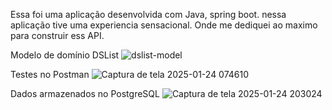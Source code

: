 Essa foi uma aplicação desenvolvida com Java, spring boot. nessa aplicação tive uma experiencia sensacional. Onde me dediquei ao maximo para construir ess API.


Modelo de domínio DSList
![dslist-model](https://github.com/user-attachments/assets/a8c6b8bf-4239-4f2d-9f10-bcce45917a5d)

Testes no Postman
![Captura de tela 2025-01-24 074610](https://github.com/user-attachments/assets/94eba6e9-e035-4d6b-9a8c-54ad85634224)

Dados armazenados no PostgreSQL
![Captura de tela 2025-01-24 203024](https://github.com/user-attachments/assets/f2a662d5-d8a8-49d8-b95c-af4346908a29)
